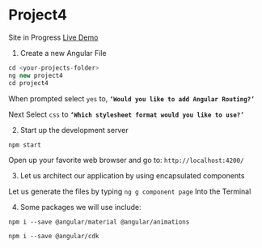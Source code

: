 # Project4
Site in Progress [Live Demo](https://silly-swanson-f33f6c.netlify.com/) 


1. Create a new Angular File 

```javascript 
cd <your-projects-folder>
ng new project4
cd project4
```

When prompted select `yes` to, **`‘Would you like to add Angular Routing?’`**

Next Select `css` to **`‘Which stylesheet format would you like to use?’`**

2. Start up the development server

`npm start`

Open up your favorite web browser and go to: `http://localhost:4200/`

3. Let us architect our application by using encapsulated components

Let us generate the files by typing 
`ng g component page`
Into the Terminal

4. Some packages we will use include:

`npm i --save @angular/material @angular/animations`

`npm i --save @angular/cdk`
